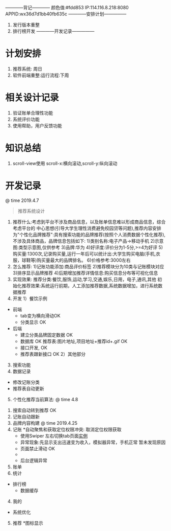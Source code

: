————背记————
颜色值:#fdd853
IP:114.116.8.218:8080
APPID:wx36d7d1bb40fb635c
————安排计划—————
1. 发行版本重整
2. 排行榜开发
————开发记录—————
# 计划安排
1. 推荐系统: 周日
2. 软件前端重整:运行流程:下周
# 相关设计记录
1. 验证账单合理性功能
2. 系统评价功能
3. 使用帮助，用户反馈功能
# 知识总结
1. scroll-view使用
scroll-x:横向滚动,scroll-y:纵向滚动
# 开发记录
@ time 2019.4.7
> 推荐系统设计 
1. 推荐什么:考虑到平台不涉及商品信息，以及账单信息难以形成商品信息，综合考虑平台的
中心思想(引导大学生理性消费避免校园贷等问题),推荐内容安排为"个性化品牌推荐":具有搜索功能的品牌推荐(按照个人消费数据个性化推荐),不涉及具体商品，品牌信息包括如下:
1)类别名称:电子产品->移动手机
2)示意图:类型示意图,仅供参考
3)品牌:华为
4)好评度:评价分为1-5分,>=4为好评
5)购买量:1300次,记录购买量,运行一年后可以统计出:大学生购买电脑(手机,衣服，球鞋等)购买量最大的品牌排名。
6)价格参考:3000左右
2. 怎么推荐:
1)记账功能添加:商品评价标签
2)推荐模块分为10类与记账模块对应
3)排序显示品牌推荐
4)后期增加推荐详情信息:购买信息分布等可视化信息
3. 实现效果:
推荐分类:餐饮,服饰,运动,学习,交通,娱乐,日用，电子,通讯,其他
初始化推荐效果:系统运行前期，人工添加推荐数据,系统数据增加，进行系统数据推荐
4. 开发
1）餐饮示例
* 前端
  - tab变为横向滑动OK
  - 分类显示 OK
* 后端
  - 建立分类品牌固定数据 OK
  - 数据库 OK
    推荐表:图片地址,项目地址+推荐id+.gif OK
  - 接口开发, OK
  - 推荐表跟新接口 OK
2）其他部分
3) 搜索功能
4) 数据记录
- 修改记账分类
- 推荐表自动更新
5) 个性化推荐当前算法:
@ time 4.8
1. 搜索自动转到推荐 OK
2. 记账自动跟新
3. 品牌内容构建
@ time 2019.4.25
1. 记账
  *自动聚焦和获取定位权限冲突: 取消定位权限获取
    * 使用Swiper 左右切换tab页面[实例](https://blog.csdn.net/u013128651/article/details/79751092)
    * 异常现象:先显示支出迅速变为收入，模拟器异常，手机正常 暂未发现原因
    * 页面禁止滑动 OK
    * 
    * 后台逻辑异常
2. 账单
3. 统计
  * 排行榜
    * 数据缓存
4. 我的
  * 系统优化
5. 推荐
  *图标显示

